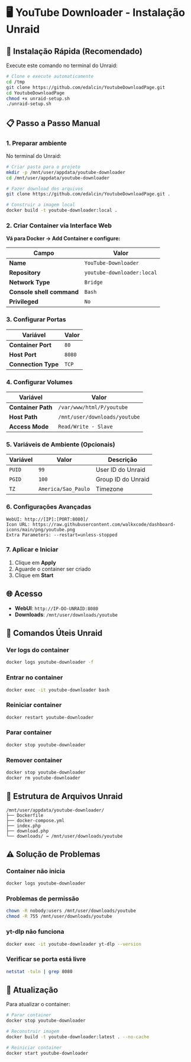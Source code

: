 # 🖥️ YouTube Downloader - Instalação Unraid

## 🚀 **Instalação Rápida (Recomendado)**

Execute este comando no terminal do Unraid:

```bash
# Clone e execute automaticamente
cd /tmp
git clone https://github.com/edalcin/YoutubeDownloadPage.git
cd YoutubeDownloadPage
chmod +x unraid-setup.sh
./unraid-setup.sh
```

## 📋 Passo a Passo Manual

### **1. Preparar ambiente**
No terminal do Unraid:
```bash
# Criar pasta para o projeto
mkdir -p /mnt/user/appdata/youtube-downloader
cd /mnt/user/appdata/youtube-downloader

# Fazer download dos arquivos
git clone https://github.com/edalcin/YoutubeDownloadPage.git .

# Construir a imagem local
docker build -t youtube-downloader:local .
```

### **2. Criar Container via Interface Web**

**Vá para Docker → Add Container e configure:**

| Campo | Valor |
|-------|-------|
| **Name** | `YouTube-Downloader` |
| **Repository** | `youtube-downloader:local` |
| **Network Type** | `Bridge` |
| **Console shell command** | `Bash` |
| **Privileged** | `No` |

### **3. Configurar Portas**

| Variável | Valor |
|----------|-------|
| **Container Port** | `80` |
| **Host Port** | `8080` |
| **Connection Type** | `TCP` |

### **4. Configurar Volumes**

| Variável | Valor |
|----------|-------|
| **Container Path** | `/var/www/html/P/youtube` |
| **Host Path** | `/mnt/user/downloads/youtube` |
| **Access Mode** | `Read/Write - Slave` |

### **5. Variáveis de Ambiente (Opcionais)**

| Variável | Valor | Descrição |
|----------|-------|-----------|
| `PUID` | `99` | User ID do Unraid |
| `PGID` | `100` | Group ID do Unraid |
| `TZ` | `America/Sao_Paulo` | Timezone |

### **6. Configurações Avançadas**

```
WebUI: http://[IP]:[PORT:8080]/
Icon URL: https://raw.githubusercontent.com/walkxcode/dashboard-icons/main/png/youtube.png
Extra Parameters: --restart=unless-stopped
```

### **7. Aplicar e Iniciar**
1. Clique em **Apply**
2. Aguarde o container ser criado
3. Clique em **Start**

## 🌐 Acesso

- **WebUI**: `http://IP-DO-UNRAID:8080`
- **Downloads**: `/mnt/user/downloads/youtube`

## 🔧 Comandos Úteis Unraid

### Ver logs do container
```bash
docker logs youtube-downloader -f
```

### Entrar no container
```bash
docker exec -it youtube-downloader bash
```

### Reiniciar container
```bash
docker restart youtube-downloader
```

### Parar container
```bash
docker stop youtube-downloader
```

### Remover container
```bash
docker stop youtube-downloader
docker rm youtube-downloader
```

## 📁 Estrutura de Arquivos Unraid

```
/mnt/user/appdata/youtube-downloader/
├── Dockerfile
├── docker-compose.yml
├── index.php
├── download.php
└── downloads/ → /mnt/user/downloads/youtube
```

## ⚠️ Solução de Problemas

### Container não inicia
```bash
docker logs youtube-downloader
```

### Problemas de permissão
```bash
chown -R nobody:users /mnt/user/downloads/youtube
chmod -R 755 /mnt/user/downloads/youtube
```

### yt-dlp não funciona
```bash
docker exec -it youtube-downloader yt-dlp --version
```

### Verificar se porta está livre
```bash
netstat -tuln | grep 8080
```

## 🔄 Atualização

Para atualizar o container:
```bash
# Parar container
docker stop youtube-downloader

# Reconstruir imagem
docker build -t youtube-downloader:latest . --no-cache

# Reiniciar container
docker start youtube-downloader
```